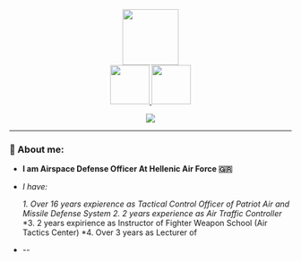 <div align="center">
<img src="https://media.giphy.com/media/bV2fSyJfs4cIRnGdQ2/giphy.gif" width=100 />

  <div>
<a href="https://www.linkedin.com/in/george-arvanitis-b25367280/" target="_blank">
<img width=70 src="https://img.shields.io/badge/likendin-blue"/> 
</a> 

<a href="https://www.youtube.com/channel/UCJIZe9277-JD9GGzMVaXvfA" target="_blank"> 
<img width=70 src="https://img.shields.io/badge/youtube-red"/> 
</a> 
</div>

![](https://komarev.com/ghpvc/?username=georgerv85-github-username&style=flat-square)
</div>

---

### 👮 About me: 

- **I am Airspace Defense Officer At Hellenic Air Force 🇬🇷**
- *I have:*
  
  *1. Over 16 years expierence as Tactical Control Officer of Patriot Air and Missile Defense System*
  *2. 2 years experience as Air Traffic Controller*
  *3. 2 years expirience as Instructor of Fighter Weapon School (Air Tactics Center)
  *4. Over 3 years as Lecturer of  
- 
  --
